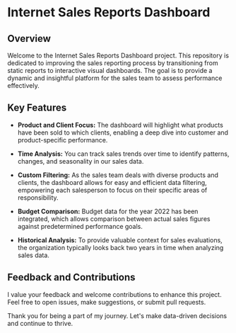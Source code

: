 # Internet Sales Reports Dashboard

## Overview

Welcome to the Internet Sales Reports Dashboard project. This repository is dedicated to improving the sales reporting process by transitioning from static reports to interactive visual dashboards. The goal is to provide a dynamic and insightful platform for the sales team to assess performance effectively.

## Key Features

- **Product and Client Focus:** The dashboard will highlight what products have been sold to which clients, enabling a deep dive into customer and product-specific performance.

- **Time Analysis:** You can track sales trends over time to identify patterns, changes, and seasonality in our sales data.

- **Custom Filtering:** As the sales team deals with diverse products and clients, the dashboard allows for easy and efficient data filtering, empowering each salesperson to focus on their specific areas of responsibility.

- **Budget Comparison:** Budget data for the year 2022 has been integrated, which allows comparison between actual sales figures against predetermined performance goals. 

- **Historical Analysis:** To provide valuable context for sales evaluations, the organization typically looks back two years in time when analyzing sales data.



## Feedback and Contributions

I value your feedback and welcome contributions to enhance this project. Feel free to open issues, make suggestions, or submit pull requests.



Thank you for being a part of my journey. Let's make data-driven decisions and continue to thrive.
